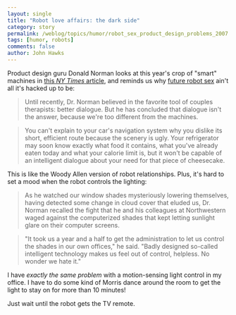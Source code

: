 ```yaml
---
layout: single 
title: "Robot love affairs: the dark side" 
category: story
permalink: /weblog/topics/humor/robot_sex_product_design_problems_2007.html
tags: [humor, robots] 
comments: false 
author: John Hawks 
---
```



<p>
Product design guru Donald Norman looks at this year's crop of "smart" machines in <a href="http://www.nytimes.com/2007/12/18/science/18tier.html">this <i>NY Times</i> article</a>, and reminds us why <a href="http://johnhawks.net/weblog/topics/biotech/robots/future_robot_sex_2007.html">future robot sex</a> ain't all it's hacked up to be: 
</p>

<blockquote>Until recently, Dr. Norman believed in the favorite tool of couples therapists: better dialogue. But he has concluded that dialogue isn't the answer, because we're too different from the machines.</blockquote>

<blockquote>You can't explain to your car's navigation system why you dislike its short, efficient route because the scenery is ugly. Your refrigerator may soon know exactly what food it contains, what you've already eaten today and what your calorie limit is, but it won't be capable of an intelligent dialogue about your need for that piece of cheesecake.</blockquote>

<p>
This is like the Woody Allen version of robot relationships. Plus, it's hard to set a mood when the robot controls the lighting: 
</p>

<blockquote>As he watched our window shades mysteriously lowering themselves, having detected some change in cloud cover that eluded us, Dr. Norman recalled the fight that he and his colleagues at Northwestern waged against the computerized shades that kept letting sunlight glare on their computer screens.</blockquote>

<blockquote>"It took us a year and a half to get the administration to let us control the shades in our own offices," he said. "Badly designed so-called intelligent technology makes us feel out of control, helpless. No wonder we hate it."</blockquote>

<p>
I have <i>exactly the same problem</i> with a motion-sensing light control in my office. I have to do some kind of Morris dance around the room to get the light to stay on for more than 10 minutes! 
</p>

<p>
Just wait until the robot gets the TV remote. 
</p>

